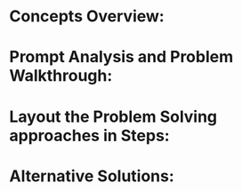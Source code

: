 # Concepts Overview:

# Prompt Analysis and Problem Walkthrough:

# Layout the Problem Solving approaches in Steps:

# Alternative Solutions:
